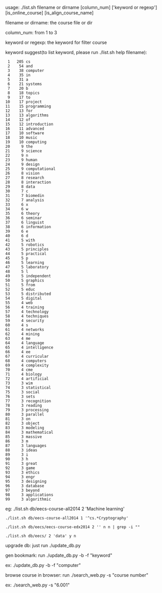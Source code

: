 usage:  ./list.sh filename or dirname [column_num] ['keyword or regexp'] [is_online_course] [is_align_course_name]

filename or dirname: the course file or dir

column_num: from 1 to 3

keyword or regexp: the keyword for filter course

keyword suggest(to list keyword, please run ./list.sh help filename):

     1	 205 cs
     2	  54 and
     3	  38 computer
     4	  35 in
     5	  31 a
     6	  21 systems
     7	  20 b
     8	  18 topics
     9	  17 to
    10	  17 project
    11	  15 programming
    12	  13 for
    13	  13 algorithms
    14	  12 of
    15	  12 introduction
    16	  11 advanced
    17	  10 software
    18	  10 music
    19	  10 computing
    20	   9 the
    21	   9 science
    22	   9 n
    23	   9 human
    24	   9 design
    25	   9 computational
    26	   8 vision
    27	   8 research
    28	   8 interaction
    29	   8 data
    30	   7 c
    31	   7 biomedin
    32	   7 analysis
    33	   6 x
    34	   6 w
    35	   6 theory
    36	   6 seminar
    37	   6 linguist
    38	   6 information
    39	   6 e
    40	   6 d
    41	   5 with
    42	   5 robotics
    43	   5 principles
    44	   5 practical
    45	   5 p
    46	   5 learning
    47	   5 laboratory
    48	   5 l
    49	   5 independent
    50	   5 graphics
    51	   5 from
    52	   5 educ
    53	   5 distributed
    54	   5 digital
    55	   4 web
    56	   4 training
    57	   4 technology
    58	   4 techniques
    59	   4 security
    60	   4 s
    61	   4 networks
    62	   4 mining
    63	   4 me
    64	   4 language
    65	   4 intelligence
    66	   4 ee
    67	   4 curricular
    68	   4 computers
    69	   4 complexity
    70	   4 cme
    71	   4 biology
    72	   4 artificial
    73	   3 wim
    74	   3 statistical
    75	   3 social
    76	   3 sets
    77	   3 recognition
    78	   3 reading
    79	   3 processing
    80	   3 parallel
    81	   3 on
    82	   3 object
    83	   3 modeling
    84	   3 mathematical
    85	   3 massive
    86	   3 m
    87	   3 languages
    88	   3 ideas
    89	   3 i
    90	   3 h
    91	   3 great
    92	   3 game
    93	   3 ethics
    94	   3 engr
    95	   3 designing
    96	   3 database
    97	   3 beyond
    98	   3 applications
    99	   3 algorithmic

eg: ./list.sh db/eecs-course-all2014 2 'Machine learning'

    ./list.sh db/eecs-course-all2014 1 '^cs.*Cryptography'

    ./list.sh db/eecs/eecs-course-edx2014 2 '' n n | grep -i ""
    
    ./list.sh db/eecs/ 2 'data' y n


upgrade db: just run ./update_db.py

gen bookmark: run ./update_db.py  -b -f "keyword"

ex:  ./update_db.py  -b -f "computer"

browse course in browser:  run ./search_web.py -s "course number"

ex:  ./search_web.py -s "6.001"
